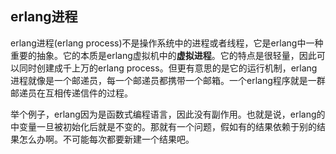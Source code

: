 ## erlang进程

erlang进程(erlang process)不是操作系统中的进程或者线程，它是erlang中一种重要的抽象。它的本质是erlang虚拟机中的**虚拟进程**。它的特点是很轻量，因此可以同时创建成千上万的erlang process。但更有意思的是它的运行机制，erlang进程就像是一个邮递员，每一个邮递员都携带一个邮箱。一个erlang程序就是一群邮递员在互相传递信件的过程。

举个例子，erlang因为是函数式编程语言，因此没有副作用。也就是说，erlang的中变量一旦被初始化后就是不变的。那就有一个问题，假如有的结果依赖于别的结果怎么办啊。不可能每次都要新建一个结果吧。